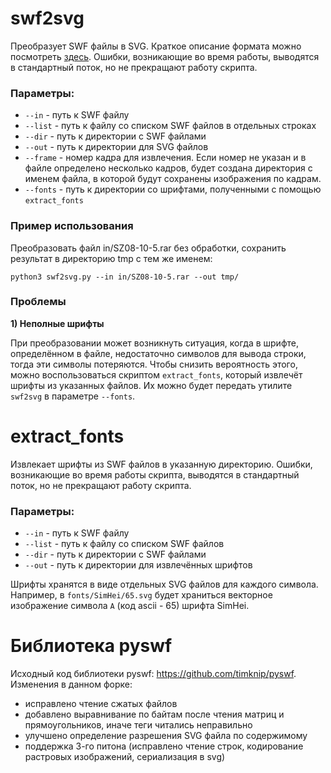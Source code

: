# swf2svg
Преобразует SWF файлы в SVG. Краткое описание формата можно посмотреть 
[здесь](FORMAT_REFERENCE.md).
Ошибки, возникающие во время работы, выводятся в стандартный поток, но не прекращают работу скрипта.

### Параметры:
- `--in` - путь к SWF файлу
- `--list` - путь к файлу со списком SWF файлов в отдельных строках
- `--dir` - путь к директории с SWF файлами
- `--out` - путь к директории для SVG файлов
- `--frame` - номер кадра для извлечения. Если номер не указан и в файле определено несколько кадров, будет создана
директория с именем файла, в которой будут сохранены изображения по кадрам.
- `--fonts` - путь к директории со шрифтами, полученными с помощью `extract_fonts`

### Пример использования
Преобразовать файл in/SZ08-10-5.rar без обработки, сохранить результат в директорию tmp с тем же именем:

`python3 swf2svg.py --in in/SZ08-10-5.rar --out tmp/`

### Проблемы
**1) Неполные шрифты**

При преобразовании может возникнуть ситуация, когда в шрифте, определённом в файле, недостаточно символов для вывода
строки, тогда эти символы потеряются. Чтобы снизить вероятность этого, можно воспользоваться скриптом `extract_fonts`,
который извлечёт шрифты из указанных файлов. Их можно будет передать утилите `swf2svg` в параметре `--fonts`.

# extract_fonts
Извлекает шрифты из SWF файлов в указанную директорию.
Ошибки, возникающие во время работы скрипта, выводятся в стандартный поток, но не прекращают работу скрипта.

### Параметры:
- `--in` - путь к SWF файлу
- `--list` - путь к файлу со списком SWF файлов
- `--dir` - путь к директории с SWF файлами
- `--out` - путь к директории для извлечённых шрифтов

Шрифты хранятся в виде отдельных SVG файлов для каждого символа. Например, в `fonts/SimHei/65.svg` будет храниться 
векторное изображение символа `A` (код ascii - 65) шрифта SimHei.


# Библиотека pyswf
Исходный код библиотеки pyswf: https://github.com/timknip/pyswf.
Изменения в данном форке:
- исправлено чтение сжатых файлов
- добавлено выравнивание по байтам после чтения матриц и прямоугольников, иначе теги читались неправильно
- улучшено определение разрешения SVG файла по содержимому
- поддержка 3-го питона (исправлено чтение строк, кодирование растровых изображений, сериализация в svg)
